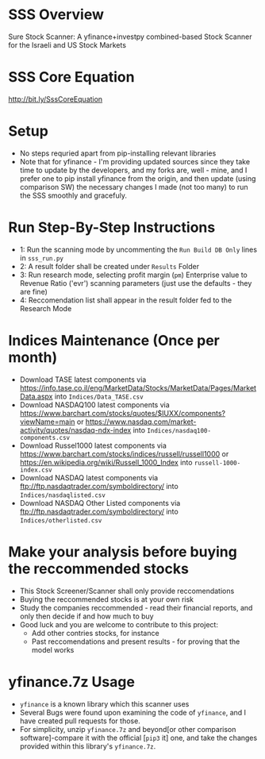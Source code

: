 # SSS Overview
Sure Stock Scanner: A yfinance+investpy combined-based Stock Scanner for the Israeli and US Stock Markets

# SSS Core Equation
http://bit.ly/SssCoreEquation

# Setup
- No steps requried apart from pip-installing relevant libraries
- Note that for yfinance - I'm providing updated sources since they take time to update by the developers, 
  and my forks are, well - mine, and I prefer one to pip install yfinance from the origin, and then update 
  (using comparison SW) the necessary changes I made (not too many) to run the SSS smoothly and gracefuly.
  
# Run Step-By-Step Instructions
- 1: Run the scanning mode by uncommenting the `Run Build DB Only` lines in `sss_run.py`
- 2: A result folder shall be created under `Results` Folder
- 3: Run research mode, selecting profit margin (`pm`) Enterprise value to Revenue Ratio ('evr') scanning parameters (just use the defaults - they are fine)
- 4: Reccomendation list shall appear in the result folder fed to the Research Mode

# Indices Maintenance (Once per month)
- Download TASE latest components via https://info.tase.co.il/eng/MarketData/Stocks/MarketData/Pages/MarketData.aspx into `Indices/Data_TASE.csv`
- Download NASDAQ100 latest components via https://www.barchart.com/stocks/quotes/$IUXX/components?viewName=main or https://www.nasdaq.com/market-activity/quotes/nasdaq-ndx-index into `Indices/nasdaq100-components.csv`
- Download Russel1000 latest components via https://www.barchart.com/stocks/indices/russell/russell1000 or https://en.wikipedia.org/wiki/Russell_1000_Index into `russell-1000-index.csv`
- Download NASDAQ latest components via ftp://ftp.nasdaqtrader.com/symboldirectory/ into `Indices/nasdaqlisted.csv`
- Download NASDAQ Other Listed components via ftp://ftp.nasdaqtrader.com/symboldirectory/ into `Indices/otherlisted.csv`

# Make your analysis before buying the reccommended stocks
- This Stock Screener/Scanner shall only provide reccomendations
- Buying the reccommended stocks is at your own risk
- Study the companies reccommended - read their financial reports, and only then decide if and how much to buy
- Good luck and you are welcome to contribute to this project:
  - Add other contries stocks, for instance
  - Past reccomendations and present results - for proving that the model works

# yfinance.7z Usage
- `yfinance` is a known library which this scanner uses
- Several Bugs were found upon examining the code of `yfinance`, and I have created pull requests for those.
- For simplicity, unzip `yfinance.7z` and beyond[or other comparison software]-compare it with the official [`pip3` it] one, and take the changes provided within this library's `yfinance.7z`.
